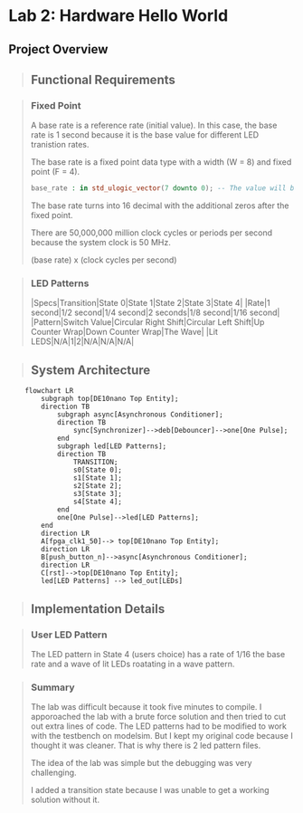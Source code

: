 # Lab 2: Hardware Hello World

## Project Overview

> ## Functional Requirements

> ### Fixed Point
>
> A base rate is a reference rate (initial value). In this case, the base rate is 1 second because it is the base value for different LED tranistion rates.
>
> The base rate is a fixed point data type with a width (W = 8) and fixed point (F = 4). 
>
> ```vhdl
> base_rate : in std_ulogic_vector(7 downto 0); -- The value will be 00010000
> ```
>
> The base rate turns into 16 decimal with the additional zeros after the fixed point.
>
> There are 50,000,000 million clock cycles or periods per second because the system clock is 50 MHz.
>
> (base rate) x (clock cycles per second)
>

> ### LED Patterns
>
> |Specs|Transition|State 0|State 1|State 2|State 3|State 4|
> |Rate|1 second|1/2 second|1/4 second|2 seconds|1/8 second|1/16 second|
> |Pattern|Switch Value|Circular Right Shift|Circular Left Shift|Up Counter Wrap|Down Counter Wrap|The Wave|
> |Lit LEDS|N/A|1|2|N/A|N/A|N/A|
>


> ## System Architecture

```mermaid
    flowchart LR
        subgraph top[DE10nano Top Entity];
        direction TB
            subgraph async[Asynchronous Conditioner];
            direction TB
                sync[Synchronizer]-->deb[Debouncer]-->one[One Pulse];
            end
            subgraph led[LED Patterns];
            direction TB
                TRANSITION;
                s0[State 0];
                s1[State 1];
                s2[State 2];
                s3[State 3];
                s4[State 4];
            end
            one[One Pulse]-->led[LED Patterns];
        end
        direction LR
        A[fpga_clk1_50]--> top[DE10nano Top Entity];
        direction LR
        B[push_button_n]-->async[Asynchronous Conditioner];
        direction LR
        C[rst]-->top[DE10nano Top Entity];
        led[LED Patterns] --> led_out[LEDs]
```

> ## Implementation Details

> ### User LED Pattern
> 
> The LED pattern in State 4 (users choice) has a rate of 1/16 the base rate and a wave of lit LEDs roatating in a wave pattern.
>

> ### Summary
>
> The lab was difficult because it took five minutes to compile. I apporoached the lab with a brute force solution and then tried to cut out extra lines of code. 
> The LED patterns had to be modified to work with the testbench on modelsim. But I kept my original code because I thought it was cleaner. That is why there is 2 led pattern files.
>
> The idea of the lab was simple but the debugging was very challenging.
>
> I added a transition state because I was unable to get a working solution without it.
> 